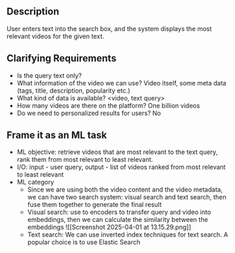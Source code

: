 ## Description
User enters text into the search box, and the system displays the most relevant videos for the given text.
## Clarifying Requirements
- Is the query text only?
- What information of the video we can use? Video itself, some meta data (tags, title, description, popularity etc.)
- What kind of data is available? <video, text query>
- How many videos are there on the platform? One billion videos
- Do we need to personalized results for users? No

## Frame it as an ML task
- ML objective: retrieve videos that are most relevant to the text query, rank them from most relevant to least relevant.
- I/O: input - user query, output - list of videos ranked from most relevant to least relevant
- ML category
	- Since we are using both the video content and the video metadata, we can have two search system: visual search and text search, then fuse them together to generate the final result
	- Visual search: use to encoders to transfer query and video into embeddings, then we can calculate the similarity between the embeddings ![[Screenshot 2025-04-01 at 13.15.29.png]]
	- Text search: We can use inverted index techniques for text search. A popular choice is to use Elastic Search